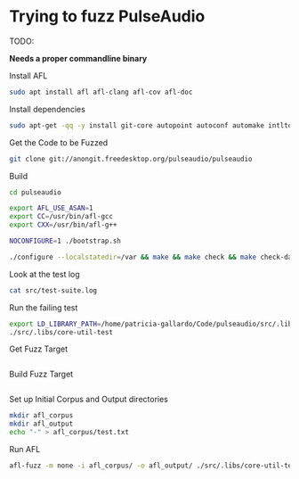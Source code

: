 # Trying to fuzz PulseAudio

TODO:

**Needs a proper commandline binary**

Install AFL

~~~~bash
sudo apt install afl afl-clang afl-cov afl-doc
~~~~

Install dependencies

~~~~bash
sudo apt-get -qq -y install git-core autopoint autoconf automake intltool check libasound2-dev libasyncns-dev libatomic-ops-dev libavahi-client-dev libbluetooth-dev libsbc-dev libcap-dev libfftw3-dev libgconf2-dev libglib2.0-dev libgtk-3-dev libice-dev libjack-dev libjson-c-dev liblircclient-dev libltdl-dev liborc-0.4-dev libsamplerate0-dev libsndfile1-dev libspeexdsp-dev libssl-dev libtdb-dev libudev-dev libwebrtc-audio-processing-dev libwrap0-dev libx11-xcb-dev libxcb1-dev libxtst-dev
~~~~

Get the Code to be Fuzzed

~~~~bash
git clone git://anongit.freedesktop.org/pulseaudio/pulseaudio
~~~~

Build

~~~~bash
cd pulseaudio

export AFL_USE_ASAN=1
export CC=/usr/bin/afl-gcc
export CXX=/usr/bin/afl-g++

NOCONFIGURE=1 ./bootstrap.sh

./configure --localstatedir=/var && make && make check && make check-daemon && make install DESTDIR=`mktemp -d`
~~~~

Look at the test log

~~~~bash
cat src/test-suite.log
~~~~

Run the failing test

~~~~bash
export LD_LIBRARY_PATH=/home/patricia-gallardo/Code/pulseaudio/src/.libs/
./src/.libs/core-util-test
~~~~

Get Fuzz Target

~~~~bash
~~~~

Build Fuzz Target

~~~~bash
~~~~

Set up Initial Corpus and Output directories

~~~~bash
mkdir afl_corpus
mkdir afl_output
echo "-" > afl_corpus/test.txt
~~~~

Run AFL

~~~~bash
afl-fuzz -m none -i afl_corpus/ -o afl_output/ ./src/.libs/core-util-test @@
~~~~
